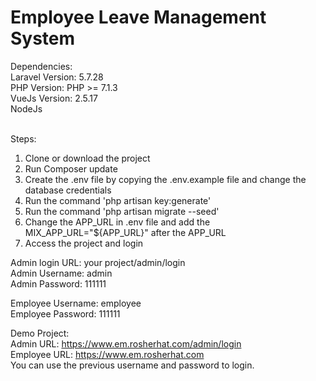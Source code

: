 <h1>Employee Leave Management System</h1>

Dependencies:
<br>
Laravel Version: 5.7.28 <br>
PHP Version: PHP >= 7.1.3<br>
VueJs Version: 2.5.17<br>
NodeJs<br><br>

Steps:<br>
1. Clone or download the project<br>
2. Run Composer update
3. Create the .env file by copying the .env.example file and change the database credentials<br>
4. Run the command 'php artisan key:generate'<br>
5. Run the command 'php artisan migrate --seed'<br>
6. Change the APP_URL in .env file and add the MIX_APP_URL="${APP_URL}" after the APP_URL<br>
7. Access the project and login<br>

Admin login URL: your project/admin/login<br>
Admin Username: admin<br>
Admin Password: 111111<br>

Employee Username: employee<br>
Employee Password: 111111<br>


Demo Project:<br>
Admin URL: https://www.em.rosherhat.com/admin/login<br>
Employee URL: https://www.em.rosherhat.com<br>
You can use the previous username and password to login.


